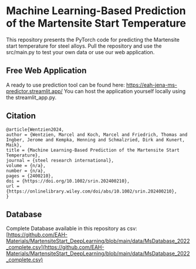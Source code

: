 # Machine Learning-Based Prediction of the Martensite Start Temperature
This repository presents the PyTorch code for predicting the Martensite start temperature for steel alloys. 
Pull the repository and use the src/main.py to test your own data or use our web application.
## Free Web Application
A ready to use prediction tool can be found here: https://eah-jena-ms-predictor.streamlit.app/
You can host the application yourself locally using the streamlit_app.py.
## Citation

```
@article{Wentzien2024,
author = {Wentzien, Marcel and Koch, Marcel and Friedrich, Thomas and Ingber, Jerome and Kempka, Henning and Schmalzried, Dirk and Kunert, Maik},
title = {Machine Learning-Based Prediction of the Martensite Start Temperature},
journal = {steel research international},
volume = {n/a},
number = {n/a},
pages = {2400210},
doi = {https://doi.org/10.1002/srin.202400210},
url = {https://onlinelibrary.wiley.com/doi/abs/10.1002/srin.202400210},
}
```

## Database
Complete Database available in this repository as csv: [https://github.com/EAH-Materials/MartensiteStart_DeepLearning/blob/main/data/MsDatabase_2022_complete.csv](https://github.com/EAH-Materials/MartensiteStart_DeepLearning/blob/main/data/MsDatabase_2022_complete.csv)